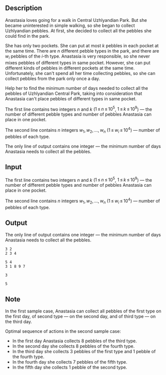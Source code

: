 ## Description

<div><p>Anastasia loves going for a walk in Central Uzhlyandian Park. But she became uninterested in simple walking, so she began to collect Uzhlyandian pebbles. At first, she decided to collect all the pebbles she could find in the park.</p><p>She has only <span class="tex-font-style-bf">two pockets</span>. She can put at most <span class="tex-span"><i>k</i></span> pebbles in each pocket at the same time. There are <span class="tex-span"><i>n</i></span> different pebble types in the park, and there are <span class="tex-span"><i>w</i><sub class="lower-index"><i>i</i></sub></span> pebbles of the <span class="tex-span"><i>i</i></span>-th type. Anastasia is very responsible, so she never mixes pebbles of different types in same pocket. However, she can put different kinds of pebbles in different pockets at the same time. Unfortunately, she can't spend all her time collecting pebbles, so she can collect pebbles from the park only once a day.</p><p>Help her to find the minimum number of days needed to collect all the pebbles of Uzhlyandian Central Park, taking into consideration that Anastasia can't place pebbles of different types in same pocket.</p></div><div class="input-specification"><p>The first line contains two integers <span class="tex-span"><i>n</i></span> and <span class="tex-span"><i>k</i></span> (<span class="tex-span">1 ≤ <i>n</i> ≤ 10<sup class="upper-index">5</sup></span>, <span class="tex-span">1 ≤ <i>k</i> ≤ 10<sup class="upper-index">9</sup></span>)&nbsp;— the number of different pebble types and number of pebbles Anastasia can place in one pocket.</p><p>The second line contains <span class="tex-span"><i>n</i></span> integers <span class="tex-span"><i>w</i><sub class="lower-index">1</sub>, <i>w</i><sub class="lower-index">2</sub>, ..., <i>w</i><sub class="lower-index"><i>n</i></sub></span> (<span class="tex-span">1 ≤ <i>w</i><sub class="lower-index"><i>i</i></sub> ≤ 10<sup class="upper-index">4</sup></span>)&nbsp;— number of pebbles of each type. </p></div><div class="output-specification"><p>The only line of output contains one integer&nbsp;— the minimum number of days Anastasia needs to collect all the pebbles.</p></div>

## Input

<p>The first line contains two integers <span class="tex-span"><i>n</i></span> and <span class="tex-span"><i>k</i></span> (<span class="tex-span">1 ≤ <i>n</i> ≤ 10<sup class="upper-index">5</sup></span>, <span class="tex-span">1 ≤ <i>k</i> ≤ 10<sup class="upper-index">9</sup></span>)&nbsp;— the number of different pebble types and number of pebbles Anastasia can place in one pocket.</p><p>The second line contains <span class="tex-span"><i>n</i></span> integers <span class="tex-span"><i>w</i><sub class="lower-index">1</sub>, <i>w</i><sub class="lower-index">2</sub>, ..., <i>w</i><sub class="lower-index"><i>n</i></sub></span> (<span class="tex-span">1 ≤ <i>w</i><sub class="lower-index"><i>i</i></sub> ≤ 10<sup class="upper-index">4</sup></span>)&nbsp;— number of pebbles of each type. </p>

## Output

<p>The only line of output contains one integer&nbsp;— the minimum number of days Anastasia needs to collect all the pebbles.</p>





```input1
3 2
2 3 4

```




```input2
5 4
3 1 8 9 7

```




```output1
3

```




```output2
5

```



## Note

<p>In the first sample case, Anastasia can collect all pebbles of the first type on the first day, of second type&nbsp;— on the second day, and of third type&nbsp;— on the third day.</p><p>Optimal sequence of actions in the second sample case: </p><ul> <li> In the first day Anastasia collects <span class="tex-span">8</span> pebbles of the third type. </li><li> In the second day she collects <span class="tex-span">8</span> pebbles of the fourth type. </li><li> In the third day she collects <span class="tex-span">3</span> pebbles of the first type and <span class="tex-span">1</span> pebble of the fourth type. </li><li> In the fourth day she collects <span class="tex-span">7</span> pebbles of the fifth type. </li><li> In the fifth day she collects <span class="tex-span">1</span> pebble of the second type. </li></ul>
